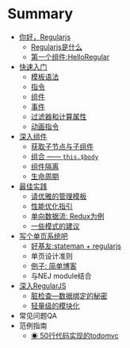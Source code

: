 # Summary

- [你好，Regularjs](intro/README.md)
    - [Regularjs是什么](intro/what.md)
    - [第一个组件:HelloRegular](intro/hello-regularjs.md)
- [快速入门](basic/README.md)
    - [模板语法](basic/template.md)
    - [指令](basic/directive.md)
    - [组件](basic/component.md)
    - [事件](basic/event.md)
    - [过滤器和计算属性](basic/filter.md)
    - [动画指令](basic/animation.md)
- [深入组件](component/README.md)
    - [获取子节点与子组件](component/ref.md)
    - [组合 —— `this.$body`](component/composite.md)
    - [组件隔离](component/isolate.md)
    - [生命周期](component/lifecycle.md)
- [最佳实践](practicle/README.md)
    - [请优雅的管理模板](practicle/template.md)
    - [性能优化指引](practicle/perf.md)
    - [单向数据流: Redux为例](practicle/redux.md)
    - [一些模式的建议](practicle/pattern.md)
- [写个单页系统吧](spa/README.md)
    - [好基友:stateman + regularjs](spa/gay.md)
    - 单页设计准则
    - [例子: 简单博客](spa/example.md)
    - 与NEJ module结合
- [深入RegularJS](advanced/README.md)
    - [脏检查—数据绑定的秘密](advanced/dirty.md)
    - [轻量级的模块化](advanced/modular.md)
- 常见问题QA
- 范例指南
    - [◉ 50行代码实现的todomvc](demo/todomvc.md)


